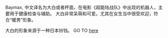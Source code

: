 Baymax, 中文译名为大白或者杯面，在电影《超能陆战队》中出现的机器人，主要用于健康检查与辅助。
大白非常呆萌和可爱。尤其在女生当中很受欢迎，符合“暖男”形象。

大白的形象来源于一种日本铃铛。
GO TO [here](../mayDay/mayDay.md)

